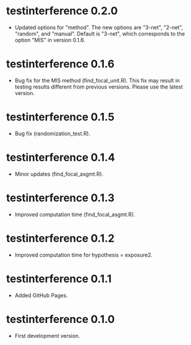 # testinterference 0.2.0

* Updated options for "method". The new options are "3-net", "2-net", "random", and "manual". Default is "3-net", which corresponds to the option "MIS" in version 0.1.6.

# testinterference 0.1.6

* Bug fix for the MIS method (find_focal_unit.R). This fix may result in testing results different from previous versions. Please use the latest version.

# testinterference 0.1.5

* Bug fix (randomization_test.R).

# testinterference 0.1.4

* Minor updates (find_focal_asgmt.R).

# testinterference 0.1.3

* Improved computation time (find_focal_asgmt.R).

# testinterference 0.1.2

* Improved computation time for hypothesis = exposure2.

# testinterference 0.1.1

* Added GitHub Pages.

# testinterference 0.1.0

* First development version.
